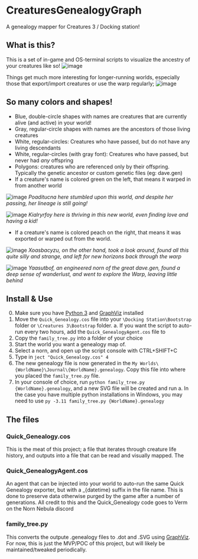 # CreaturesGenealogyGraph
A genealogy mapper for Creatures 3 / Docking station! 

## What is this?

This is a set of in-game and OS-terminal scripts to visualize the ancestry of your creatures like so!
![image](https://github.com/Lopeh/CreaturesGenealogyGraph/assets/13429544/1994e536-6caa-4439-9cf9-3c327e20a480)

Things get much more interesting for longer-running worlds, especially those that export/import creatures or use the warp regularly;
![image](https://github.com/Lopeh/CreaturesGenealogyGraph/assets/13429544/540cfefd-5f49-4fdf-b251-6fc2a02ad472)

## So many colors and shapes!
* Blue, double-circle shapes with names are creatures that are currently alive (and active) in your world!
* Gray, regular-circle shapes with names are the ancestors of those living creatures
* White, regular-circles: Creatures who have passed, but do not have any living descendants
* White, regular-circles (with gray font): Creatures who have passed, but never had *any* offspring
* Polygons: creatures who are referenced only by their offspring. Typically the genetic ancestor or custom genetic files (eg: dave.gen)
* If a creature's name is colored green on the left, that means it warped in from another world

![image](https://github.com/Lopeh/CreaturesGenealogyGraph/assets/13429544/60cbd6f8-d6ee-4f2a-a788-6760d5414312)
_Poaditucna here stumbled upon this world, and despite her passing, her lineage is still going!_


![image](https://github.com/Lopeh/CreaturesGenealogyGraph/assets/13429544/438e7e63-254d-487b-9f37-72cb99e01c99)
_Kialryrfoy here is thriving in this new world, even finding love and having a kid!_


* If a creature's name is colored peach on the right, that means it was exported or warped out from the world.

![image](https://github.com/Lopeh/CreaturesGenealogyGraph/assets/13429544/5afee3df-3cb1-4bf4-94ad-375f85e342c1)
_Xoasbacyzu, on the other hand, took a look around, found all this quite silly and strange, and left for new horizons back through the warp_

![image](https://github.com/Lopeh/CreaturesGenealogyGraph/assets/13429544/936deb01-1092-4a4d-a7c5-5f66e8755170)
_Yaasutbof, an engineered norn of the great dave.gen, found a deep sense of wanderlust, and went to explore the Warp, leaving little behind_

## Install & Use

0. Make sure you have [Python 3]([url](https://www.python.org/downloads/)) and [GraphViz]([url](https://graphviz.org/download/)) installed
1. Move the `Quick_Genealogy.cos` file into your `\Docking Station\Bootstrap` folder or `\Creatures 3\Bootstrap` folder.
   a. If you want the script to auto-run every two hours, add the `Quick_GenealogyAgent.cos` file to 
3. Copy the `family_tree.py` into a folder of your choice
4. Start the world you want a genealogy map of.
5. Select a norn, and open up the script console with CTRL+SHIFT+C
6. Type in `ject "Quick_Genealogy.cos" 4`
7. The new genealogy file is now generated in the `My Worlds\{WorldName}\Journal\{WorldName}.genealogy`. Copy this file into where you placed the `family_tree.py` file.
8. In your console of choice, run `python family_tree.py {WorldName}.genealogy`, and a new SVG file will be created and run
   a. In the case you have multiple python installations in Windows, you may need to use `py -3.11 family_tree.py {WorldName}.genealogy`

## The files

### Quick_Genealogy.cos
   This is the meat of this project; a file that iterates through creature life history, and outputs into a file that can be read and visually mapped. The 

### Quick_GenealogyAgent.cos
   An agent that can be injected into your world to auto-run the same Quick Genealogy exporter, but with a _{datetime} suffix in the file name. This is done to preserve data otherwise purged by the game after a number of generations. All credit to this and the Quick_Genealogy code goes to Verm on the Norn Nebula discord

### family_tree.py
   This converts the outpute .genealogy files to .dot and .SVG using [GraphViz]([url](https://graphviz.org/)https://graphviz.org/). For now, this is just the MVP/POC of this project, but will likely be maintained/tweaked periodically.
